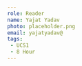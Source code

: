 ```yaml
---
role: Reader
name: Yajat Yadav
photo: placeholder.png
email: yajatyadav@
tags:
 - UCS1
 - 8 Hour
---
```

